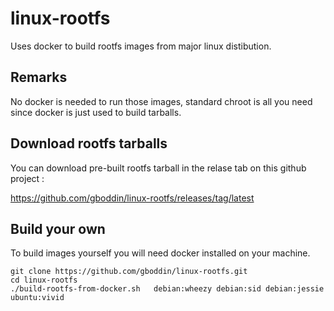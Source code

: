 # linux-rootfs
Uses docker to build rootfs images from major linux distibution.

## Remarks

No docker is needed to run those images, standard chroot is all you need since docker is just used to build tarballs.

## Download rootfs tarballs

You can download pre-built rootfs tarball in the relase tab on this github project :

https://github.com/gboddin/linux-rootfs/releases/tag/latest

## Build your own

To build images yourself you will need docker installed on your machine.

```
git clone https://github.com/gboddin/linux-rootfs.git
cd linux-rootfs
./build-rootfs-from-docker.sh	debian:wheezy debian:sid debian:jessie ubuntu:vivid
```
